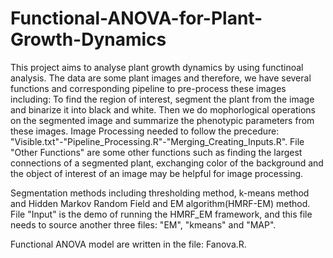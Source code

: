 # Functional-ANOVA-for-Plant-Growth-Dynamics
This project aims to analyse plant growth dynamics by using functinoal analysis. The data are some plant images and therefore, we have several functions and corresponding pipeline to pre-process these images including: To find the region of interest,  segment the plant from the image and binarize it into black and white. Then we do mophorlogical operations on the segmented image and summarize the phenotypic parameters from these images. Image Processing needed to follow the precedure: "Visible.txt"-"Pipeline_Processing.R"-"Merging_Creating_Inputs.R". File "Other Functions" are some other functions such as finding the largest connections of a segmented plant, exchanging color of the background and the object of interest of an image may be helpful for image processing.

Segmentation methods including thresholding method, k-means method and Hidden Markov Random Field and EM algorithm(HMRF-EM) method. File "Input" is the demo of running the HMRF_EM framework, and this file needs to source another three files: "EM", "kmeans" and "MAP".

Functional ANOVA model are written in the file: Fanova.R.
